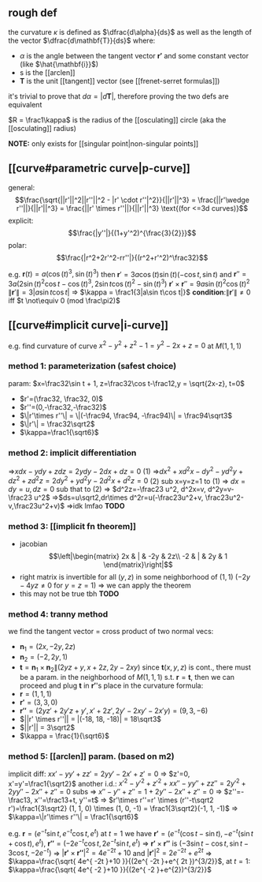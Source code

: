 ## rough def
the curvature $\kappa$ is defined as $\dfrac{d\alpha}{ds}$ as well as the length of the vector $\dfrac{d\mathbf{T}}{ds}$
where:
- $\alpha$ is the angle between the tangent vector $\mathbf{r'}$ and some constant vector (like $\hat{\mathbf{i}}$)
- s is the [[arclen]]
- $\mathbf{T}$ is the unit [[tangent]] vector (see [[frenet-serret formulas]])

it's trivial to prove that $d\alpha = |d\mathbf{T}|$, therefore proving the two defs are equivalent

$R = \frac1\kappa$ is the radius of the [[osculating]] circle (aka the [[osculating]] radius)

**NOTE:** only exists for [[singular point|non-singular points]]

## [[curve#parametric curve|p-curve]]
general: 
$$\frac{\sqrt{||r'||^2||r''||^2 - |r' \cdot r''|^2}}{||r'||^3} = \frac{||r'\wedge r''||}{||r'||^3} = \frac{||r' \times r''||}{||r'||^3} \text{(for <=3d curves)}$$
explicit:
$$\frac{|y''|}{(1+y'^2)^{\frac{3}{2}}}$$
polar:
$$\frac{|r^2+2r'^2-rr''|}{(r^2+r'^2)^\frac32}$$

e.g. $\mathbf r(t)=a(\cos(t)^3, \sin(t)^3)$
then $\mathbf r' = 3a\cos(t)\sin(t)(-\cos t,\sin t)$
and $\mathbf r''=3a(2\sin(t)^2\cos t-\cos(t)^3,2\sin t\cos(t)^2-\sin(t)^3)$
$\mathbf r' \times \mathbf r'' = 9a\sin(t)^2\cos(t)^2$
$\|\mathbf r'\| = 3|a\sin t\cos t|$
=> $\kappa = \frac1{3|a\sin t\cos t|}$
**condition**:$\|\mathbf r'\| \ne 0$ iff $t \not\equiv 0 (mod \frac\pi2)$

## [[curve#implicit curve|i-curve]]
e.g. find curvature of curve $x^2-y^2+z^2-1=y^2-2x+z=0$ at $M(1,1,1)$
### method 1: parameterization (safest choice)
param: $x=\frac32\sin t + 1, z=\frac32\cos t-\frac12,y = \sqrt{2x-z}, t=0$
- $r'=(\frac32, \frac32, 0)$
- $r''=(0,-\frac32,-\frac32)$
- $\|r'\times r''\| = \|(-\frac94, \frac94, -\frac94)\| = \frac94\sqrt3$
- $\|r'\| = \frac32\sqrt2$
- $\kappa=\frac1{\sqrt6}$
### method 2: implicit differentiation
=>$xdx-ydy+zdz=2ydy-2dx+dz=0$ (1)
=>$dx^2+xd^2x-dy^2-yd^2y+dz^2+zd^2z=2dy^2+yd^2y-2d^2x+d^2z=0$ (2)
sub x=y=z=1 to (1) => $dx=dy=u,dz=0$
sub that to (2) => $d^2z=-\frac23 u^2, d^2x=v, d^2y=v-\frac23 u^2$ 
=>$ds=u\sqrt2,dr\times d^2r=u(-\frac23u^2+v, \frac23u^2-v,\frac23u^2+v)$
=>idk lmfao **TODO**
### method 3: [[implicit fn theorem]]
- jacobian $$\left|\begin{matrix}
		2x & | & -2y & 2z\\
		-2 & | & 2y & 1
	\end{matrix}\right|$$
- right matrix is invertible for all $(y,z)$ in some neighborhood of $(1,1)$ ($-2y-4yz\ne0$ for $y=z=1$) => we can apply the theorem
- this may not be true tbh **TODO**
### method 4: tranny method
we find the tangent vector = cross product of two normal vecs:
- $\mathbf{n}_1=(2x,-2y,2z)$
- $\mathbf{n}_2=(-2,2y,1)$
- $\mathbf{t} = \mathbf{n}_1 \times \mathbf{n}_2 \| (2yz+y,x+2z,2y-2xy)$
since $\mathbf{t}(x,y,z)$ is cont., there must be a param. in the neighborhood of $M(1,1,1)$ s.t. $\mathbf{r} = \mathbf{t}$, then we can proceed and plug $\mathbf{t}$ in $\mathbf{r'}$'s place in the curvature formula:
- $\mathbf{r} = (1,1,1)$
- $\mathbf{r'} = (3,3,0)$
- $\mathbf{r''} = (2yz'+2y'z+y',x'+2z',2y'-2xy'-2x'y) = (9,3,-6)$
- $||r' \times r''|| = |(-18, 18, -18)| = 18\sqrt3$
- $||r'|| = 3\sqrt2$
- $\kappa = \frac{1}{\sqrt6}$
### method 5: [[arclen]] param. (based on m2)
implicit diff: $xx'-yy'+zz'=2yy'-2x'+z'=0$
=> $z'=0, x'=y'=\frac1{\sqrt2}$
another i.d.: $x'^2-y'^2+z'^2+xx''-yy''+zz''= 2y'^2+2yy'' -2x''+z''=0$
subs => $x''-y''+z''=1+2y''-2x''+z''=0$
=> $z''=-\frac13, x''=\frac13+t, y''=t$
=> $r'\times r''=r' \times (r''-t\sqrt2 r')=\frac1{3\sqrt2} (1, 1, 0) \times (1, 0, -1) = \frac1{3\sqrt2}(-1, 1, -1)$
=> $\kappa=\|r'\times r''\| = \frac1{\sqrt6}$

e.g. $\mathbf{r}=(e^{ -t }\sin t,e^{ -t }\cos t,e^{ t })$ at $t=1$
we have $\mathbf{r'}=(e^{ -t }(\cos t-\sin t), -e^{ -t }(\sin t+\cos t),e^{ t })$, $\mathbf{r''}=(-2e^{ -t }\cos t, 2e^{ -t }\sin t, e^{ t })$
=> $\mathbf{r'}\times \mathbf{r''}$ is $(-3\sin t-\cos t,\sin t-3\cos t,-2e^{ -t })$
=> $|\mathbf{r'}\times \mathbf{r''}|^{2}=4e^{ -2t }+10$ and $|\mathbf{r'}|^{2}=2e^{ -2t }+e^{ 2t }$ => $\kappa=\frac{\sqrt{ 4e^{ -2t }+10 }}{(2e^{ -2t }+e^{ 2t })^{3/2}}$, at $t=1$: $\kappa=\frac{\sqrt{ 4e^{ -2 }+10 }}{(2e^{ -2 }+e^{2})^{3/2}}$



